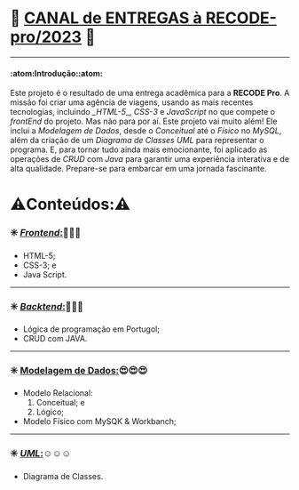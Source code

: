 # :rocket: [**CANAL de ENTREGAS à RECODE-pro/2023**]() :rocket:
---
#### :atom:Introdução::atom:

Este projeto é o resultado de uma entrega acadêmica para a **RECODE Pro**. A missão foi criar uma agência de viagens, usando as mais recentes tecnologias, incluindo *_HTML-5*_, _*CSS-3*_ e _*JavaScript*_ no que compete o _*frontEnd*_ do projeto. Mas não para por aí. Este projeto vai muito além! Ele inclui a *Modelagem de Dados*, desde o *Conceitual* até o *Físico* no _*MySQL*_, além da criação de um *Diagrama de Classes* _*UML*_ para representar o programa. E, para tornar tudo ainda mais emocionante, foi aplicado as operações de _*CRUD*_ com _*Java*_ para garantir uma experiência interativa e de alta qualidade. Prepare-se para embarcar em uma jornada fascinante.

# :warning:Conteúdos::warning:

### :eight_spoked_asterisk: [_*Frontend*_:]():star_struck::star_struck::star_struck:
* HTML-5;
* CSS-3; e
* Java Script.
---

### :eight_spoked_asterisk: [_*Backtend*_:]():exploding_head::exploding_head::exploding_head:
* Lógica de programação em Portugol;
* CRUD com JAVA.
---

### :eight_spoked_asterisk: [**Modelagem de Dados**:]():heart_eyes::heart_eyes::heart_eyes:
* Modelo Relacional:
   1. Conceitual; e
   2. Lógico;
* Modelo Físico com MySQK & Workbanch;
---

### :eight_spoked_asterisk: [_*UML*_:]():relaxed::relaxed::relaxed:
* Diagrama de Classes.
